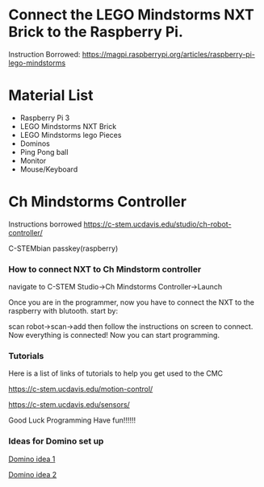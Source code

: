 # Connect the LEGO Mindstorms NXT Brick to the Raspberry Pi.

Instruction Borrowed:
https://magpi.raspberrypi.org/articles/raspberry-pi-lego-mindstorms

# Material List 

- Raspberry Pi 3
- LEGO Mindstorms NXT Brick
- LEGO Mindstorms lego Pieces
- Dominos
- Ping Pong ball
- Monitor
- Mouse/Keyboard

# Ch Mindstorms Controller
Instructions borrowed https://c-stem.ucdavis.edu/studio/ch-robot-controller/

C-STEMbian passkey(raspberry)

### How to connect NXT to Ch Mindstorm controller

navigate to C-STEM Studio->Ch Mindstorms Controller->Launch

Once you are in the programmer, now you have to connect the NXT to the raspberry with blutooth.
start by:

scan robot->scan->add then follow the instructions on screen to connect. Now everything is connected!
Now you can start programming.

### Tutorials

Here is a list of links of tutorials to help you get used to the CMC

https://c-stem.ucdavis.edu/motion-control/

https://c-stem.ucdavis.edu/sensors/

Good Luck Programming Have fun!!!!!!

### Ideas for Domino set up
[Domino idea 1](https://user-images.githubusercontent.com/74376084/114774623-60a6a800-9d3e-11eb-99db-e9980347204b.jpg)

[Domino idea 2](https://user-images.githubusercontent.com/74376084/114774828-9d729f00-9d3e-11eb-87a8-9f88dbb826b3.jpg)
